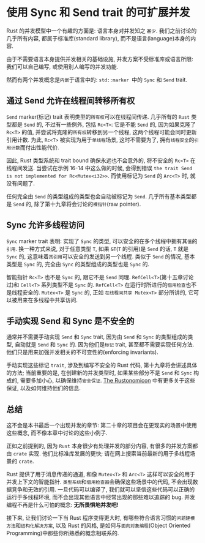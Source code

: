 # 使用 Sync 和 Send trait 的可扩展并发

Rust 的并发模型中一个有趣的方面是: 语言本身对并发知之 `甚少`.
我们之前讨论的几乎所有内容, 都属于标准库(standard library), 而不是语言(language)本身的内容.

由于不需要语言本身提供并发相关的基础设施, 并发方案不受标准库或语言所限:
我们可以自己编写, 或使用别人编写的并发功能.

然而有两个并发概念是`内嵌`于语言中的: `std::marker `中的 `Sync` 和 `Send` trait.

## 通过 Send 允许在线程间转移所有权

`Send` marker(标记) trait 表明类型的`所有权`可以在线程间传递.
几乎所有的 `Rust` 类型都是 `Send` 的, 不过有一些例外, 包括 `Rc<T>`: 它是不能 `Send` 的,
因为如果克隆了 `Rc<T>` 的值, 并尝试将克隆的`所有权`转移到另一个线程, 这两个线程可能会同时更新引用计数.
为此, `Rc<T>` 被实现为用于`单线程`场景, 这时不需要为了, 拥有`线程安全`的`引用计数`而付出性能代价.

因此, Rust 类型系统和 trait bound 确保永远也不会意外的, 将不安全的 `Rc<T>` 在线程间发送.
当尝试在示例 16-14 中这么做的时候, 会得到错误 `the trait Send is not implemented for Rc<Mutex<i32>>`.
而使用标记为 `Send` 的 `Arc<T>` 时, 就没有问题了.

任何完全由 `Send` 的类型组成的类型也会自动被标记为 `Send`.
几乎所有基本类型都是 `Send` 的, 除了第十九章将会讨论的`裸指针`(raw pointer).

## Sync 允许多线程访问

`Sync` marker trait 表明: 实现了 `Sync` 的类型, 可以安全的在多个线程中拥有其`值`的`引用`.
换一种方式来说, 对于任意类型 `T`, 如果 `&T`(`T` 的引用)是 `Send` 的话, `T` 就是 `Sync` 的,
这意味着`其引用`可以安全的发送到另一个线程.
类似于 `Send` 的情况, 基本类型是 `Sync` 的, 完全由 `Sync` 的类型组成的类型也是 `Sync` 的.

智能指针 `Rc<T>` 也不是 `Sync` 的, 跟它不是 `Send` 同理.
`RefCell<T>`(第十五章讨论过)和 `Cell<T>` 系列类型不是 `Sync` 的. `RefCell<T>` 在运行时所进行的`借用检查`也不是线程安全的.
`Mutex<T>` 是 `Sync` 的, 正如 `在线程间共享 Mutex<T>` 部分所讲的, 它可以被用来在多线程中共享访问.

## 手动实现 Send 和 Sync 是不安全的

通常并不需要手动实现 `Send` 和 `Sync` trait, 因为由 `Send` 和 `Sync` 的类型组成的类型, 自动就是 `Send` 和 `Sync` 的.
因为他们是`标记` trait, 甚至都不需要实现任何方法. 他们只是用来加强并发相关的不可变性的(enforcing invariants).

手动实现这些标记 `trait`, 涉及到编写不安全的 Rust 代码, 第十九章将会讲述具体的方法;
当前重要的是, 在创建新的并发类型时, 如果某些部分不是 `Send` 和 `Sync` 构成的, 需要多加小心, 以确保维持`安全保证`.
[The Rustonomicon][] 中有更多关于这些保证, 以及如何维持他们的信息.

[The Rustonomicon]: https://doc.rust-lang.org/nomicon/index.html

## 总结

这不会是本书最后一个出现并发的章节:
第二十章的项目会在更现实的场景中使用这些概念, 而不像本章中讨论的这些小例子.

正如之前提到的, 因为 `Rust` 本身很少有处理并发的部分内容, 有很多的并发方案都由 `crate` 实现.
他们比标准库发展的更快; 请在网上搜索当前最新的用于多线程场景的 `crate`.

Rust 提供了用于消息传递的通道, 和像 `Mutex<T>` 和 `Arc<T>` 这样可以安全的用于并发上下文的智能指针.
`类型系统`和`借用检查器`会确保这些场景中的代码, 不会出现数据竞争和无效的引用.
一旦代码可以编译了, 我们就可以坚信这些代码可以正确的运行于多线程环境, 而不会出现其他语言中经常出现的那些难以追踪的 bug.
并发编程不再是什么可怕的概念: **无所畏惧地并发吧!**

接下来, 让我们讨论一下当 Rust 程序变得更大时, 有哪些符合语言习惯的`问题建模方法`和`结构化解决方案`,
以及 Rust 的风格, 是如何与`面向对象编程`(Object Oriented Programming)中那些你所熟悉的概念相联系的.
